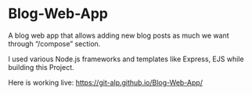 # Blog-Web-App


A blog web app that allows adding new blog posts as much we want through “/compose” section. 

I used various Node.js frameworks and templates like Express, EJS while building this Project.


Here is working live: https://git-alp.github.io/Blog-Web-App/
